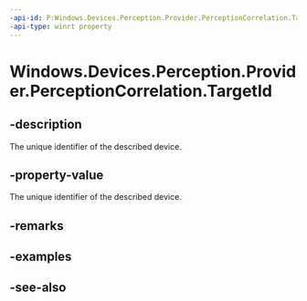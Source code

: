 ```yaml
---
-api-id: P:Windows.Devices.Perception.Provider.PerceptionCorrelation.TargetId
-api-type: winrt property
---
```


<!-- Property syntax
public string TargetId { get; }
-->

# Windows.Devices.Perception.Provider.PerceptionCorrelation.TargetId

## -description
The unique identifier of the described device.

## -property-value
The unique identifier of the described device.

## -remarks

## -examples

## -see-also
